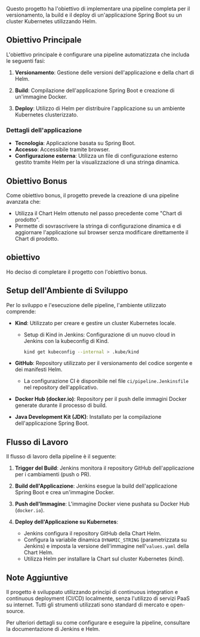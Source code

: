 Questo progetto ha l'obiettivo di implementare una pipeline completa per il versionamento, la build e il deploy di un'applicazione Spring Boot su un cluster Kubernetes utilizzando Helm.

## Obiettivo Principale

L'obiettivo principale è configurare una pipeline automatizzata che includa le seguenti fasi:

1. **Versionamento**: Gestione delle versioni dell'applicazione e della chart di Helm.
   
2. **Build**: Compilazione dell'applicazione Spring Boot e creazione di un'immagine Docker.
   
3. **Deploy**: Utilizzo di Helm per distribuire l'applicazione su un ambiente Kubernetes clusterizzato.

### Dettagli dell'applicazione

- **Tecnologia**: Applicazione basata su Spring Boot.
- **Accesso**: Accessibile tramite browser.
- **Configurazione esterna**: Utilizza un file di configurazione esterno gestito tramite Helm per la visualizzazione di una stringa dinamica.

## Obiettivo Bonus

Come obiettivo bonus, il progetto prevede la creazione di una pipeline avanzata che:

- Utilizza il Chart Helm ottenuto nel passo precedente come "Chart di prodotto".
- Permette di sovrascrivere la stringa di configurazione dinamica e di aggiornare l'applicazione sul browser senza modificare direttamente il Chart di prodotto.

## obiettivo
Ho deciso di completare il progetto con l'obiettivo bonus.

## Setup dell'Ambiente di Sviluppo

Per lo sviluppo e l'esecuzione delle pipeline, l'ambiente utilizzato comprende:

- **Kind**: Utilizzato per creare e gestire un cluster Kubernetes locale.
  - Setup di Kind in Jenkins: Configurazione di un nuovo cloud in Jenkins con la kubeconfig di Kind.
    ```bash
    kind get kubeconfig --internal > .kube/kind
    ```

- **GitHub**: Repository utilizzato per il versionamento del codice sorgente e dei manifesti Helm.
  - La configurazione CI è disponibile nel file `ci/pipeline.Jenkinsfile` nel repository dell'applicativo.

- **Docker Hub (docker.io)**: Repository per il push delle immagini Docker generate durante il processo di build.

- **Java Development Kit (JDK)**: Installato per la compilazione dell'applicazione Spring Boot.

## Flusso di Lavoro

Il flusso di lavoro della pipeline è il seguente:

1. **Trigger del Build**: Jenkins monitora il repository GitHub dell'applicazione per i cambiamenti (push o PR).
   
2. **Build dell'Applicazione**: Jenkins esegue la build dell'applicazione Spring Boot e crea un'immagine Docker.
   
3. **Push dell'Immagine**: L'immagine Docker viene pushata su Docker Hub (`docker.io`).

4. **Deploy dell'Applicazione su Kubernetes**:
   - Jenkins configura il repository GitHub della Chart Helm.
   - Configura la variabile dinamica `DYNAMIC_STRING` (parametrizzata su Jenkins) e imposta la versione dell'immagine nell'`values.yaml` della Chart Helm.
   - Utilizza Helm per installare la Chart sul cluster Kubernetes (kind).

## Note Aggiuntive

Il progetto è sviluppato utilizzando principi di continuous integration e continuous deployment (CI/CD) localmente, senza l'utilizzo di servizi PaaS su internet. Tutti gli strumenti utilizzati sono standard di mercato e open-source.

Per ulteriori dettagli su come configurare e eseguire la pipeline, consultare la documentazione di Jenkins e Helm.

